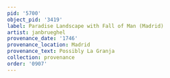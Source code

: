 ```yaml
---
pid: '5700'
object_pid: '3419'
label: Paradise Landscape with Fall of Man (Madrid)
artist: janbrueghel
provenance_date: '1746'
provenance_location: Madrid
provenance_text: Possibly La Granja
collection: provenance
order: '0907'
---
```

